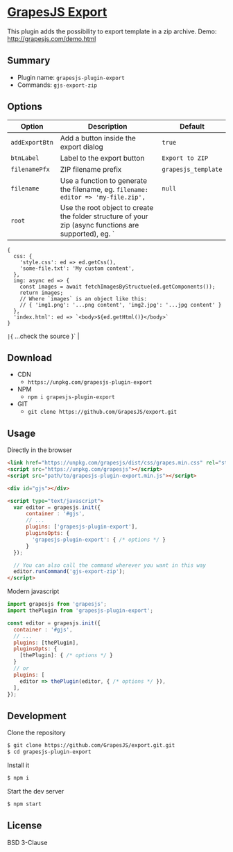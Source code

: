 # [GrapesJS Export](http://grapesjs.com)

This plugin adds the possibility to export template in a zip archive.
Demo: http://grapesjs.com/demo.html



## Summary

* Plugin name: `grapesjs-plugin-export`
* Commands: `gjs-export-zip`




## Options

|Option|Description|Default|
|-|-|-
| `addExportBtn` | Add a button inside the export dialog | `true` |
| `btnLabel` | Label to the export button | `Export to ZIP` |
| `filenamePfx` | ZIP filename prefix | `grapesjs_template` |
| `filename` | Use a function to generate the filename, eg. `filename: editor => 'my-file.zip',` | `null` |
| `root` | Use the root object to create the folder structure of your zip (async functions are supported), eg. `
    {
      css: {
        'style.css': ed => ed.getCss(),
        'some-file.txt': 'My custom content',
      },
      img: async ed => {
        const images = await fetchImagesByStructue(ed.getComponents());
        return images;
        // Where `images` is an object like this:
        // { 'img1.png': '...png content', 'img2.jpg': '...jpg content' }
      },
      'index.html': ed => `<body>${ed.getHtml()}</body>`
    }
  `
  | `{ ...check the source }` |





## Download

* CDN
  * `https://unpkg.com/grapesjs-plugin-export`
* NPM
  * `npm i grapesjs-plugin-export`
* GIT
  * `git clone https://github.com/GrapesJS/export.git`





## Usage

Directly in the browser
```html
<link href="https://unpkg.com/grapesjs/dist/css/grapes.min.css" rel="stylesheet"/>
<script src="https://unpkg.com/grapesjs"></script>
<script src="path/to/grapesjs-plugin-export.min.js"></script>

<div id="gjs"></div>

<script type="text/javascript">
  var editor = grapesjs.init({
      container : '#gjs',
      // ...
      plugins: ['grapesjs-plugin-export'],
      pluginsOpts: {
        'grapesjs-plugin-export': { /* options */ }
      }
  });

  // You can also call the command wherever you want in this way
  editor.runCommand('gjs-export-zip');
</script>
```

Modern javascript
```js
import grapesjs from 'grapesjs';
import thePlugin from 'grapesjs-plugin-export';

const editor = grapesjs.init({
  container : '#gjs',
  // ...
  plugins: [thePlugin],
  pluginsOpts: {
    [thePlugin]: { /* options */ }
  }
  // or
  plugins: [
    editor => thePlugin(editor, { /* options */ }),
  ],
});
```





## Development

Clone the repository

```sh
$ git clone https://github.com/GrapesJS/export.git.git
$ cd grapesjs-plugin-export
```

Install it

```sh
$ npm i
```

Start the dev server

```sh
$ npm start
```



## License

BSD 3-Clause
